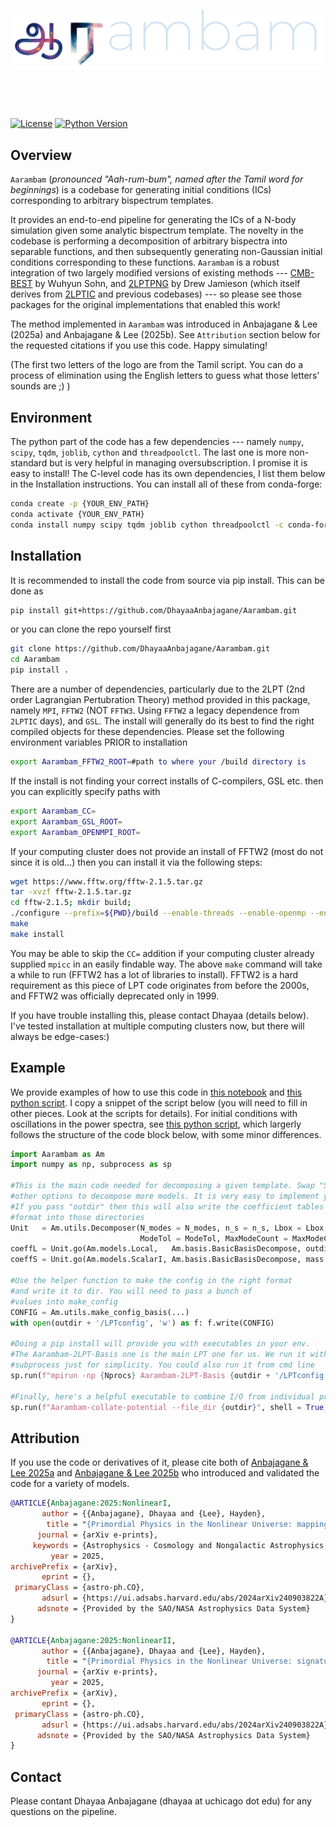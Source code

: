 <p>&nbsp;</p>
<picture>
  <source media="(prefers-color-scheme: dark)" srcset="docs/source/LOGO_dark.png">
  <source media="(prefers-color-scheme: light)" srcset="docs/source/LOGO_light.png">
  <img alt="Logo" src="docs/source/LOGO_dark.png" title="Logo">
</picture>
<p>&nbsp;</p>
<p>&nbsp;</p>

[![License](https://img.shields.io/badge/license-GPL-blue.svg)](LICENSE)
[![Python Version](https://img.shields.io/badge/python-3.6%2B-blue.svg)](https://www.python.org/downloads/)

## Overview

`Aarambam` (_pronounced "Aah-rum-bum", named after the Tamil word for beginnings_) is a codebase for generating initial conditions (ICs) corresponding to arbitrary bispectrum templates. 

It provides an end-to-end pipeline for generating the ICs of a N-body simulation given some analytic bispectrum template. The novelty in the codebase is performing a decomposition of arbitrary bispectra into separable functions, and then subsequently generating non-Gaussian initial conditions corresponding to these functions. `Aarambam` is a robust integration of two largely modified versions of existing methods --- [CMB-BEST](https://github.com/Wuhyun/CMB-BEST/tree/main) by Wuhyun Sohn, and [2LPTPNG](https://github.com/dsjamieson/2LPTPNG/tree/main) by Drew Jamieson (which itself derives from [2LPTIC](https://github.com/manodeep/2LPTic) and previous codebases) --- so please see those packages for the original implementations that enabled this work!

The method implemented in `Aarambam` was introduced in Anbajagane & Lee (2025a) and Anbajagane & Lee (2025b). See `Attribution` section below for the requested citations if you use this code. Happy simulating!


(The first two letters of the logo are from the Tamil script. You can do a process of elimination using the English letters to guess what those letters' sounds are ;) )

## Environment
The python part of the code has a few dependencies --- namely `numpy`, `scipy`, `tqdm`, `joblib`, `cython` and `threadpoolctl`. The last one is more non-standard but is very helpful in managing oversubscription. I promise it is easy to install! The C-level code has its own dependencies, I list them below in the Installation instructions. You can install all of these from conda-forge:

```bash
conda create -p {YOUR_ENV_PATH}
conda activate {YOUR_ENV_PATH}
conda install numpy scipy tqdm joblib cython threadpoolctl -c conda-forge
```

## Installation

It is recommended to install the code from source via pip install. This can be done as

```bash
pip install git+https://github.com/DhayaaAnbajagane/Aarambam.git
```

or you can clone the repo yourself first

```bash
git clone https://github.com/DhayaaAnbajagane/Aarambam.git
cd Aarambam
pip install .
```

There are a number of dependencies, particularly due to the 2LPT (2nd order Lagrangian Pertubration Theory) method provided in this package, namely `MPI`, `FFTW2` (NOT `FFTW3`. Using `FFTW2` a legacy dependence from `2LPTIC` days), and `GSL`. The install will generally do its best to find the right compiled objects for these dependencies. Please set the following environment variables PRIOR to installation

```bash
export Aarambam_FFTW2_ROOT=#path to where your /build directory is
```

If the install is not finding your correct installs of C-compilers, GSL etc. then you can explicitly specify paths with

```bash
export Aarambam_CC=
export Aarambam_GSL_ROOT=
export Aarambam_OPENMPI_ROOT=
```

If your computing cluster does not provide an install of FFTW2 (most do not since it is old...) then you can install it via the following steps:

```bash
wget https://www.fftw.org/fftw-2.1.5.tar.gz
tar -xvzf fftw-2.1.5.tar.gz
cd fftw-2.1.5; mkdir build;
./configure --prefix=${PWD}/build --enable-threads --enable-openmp --enable-mpi --enable-type-prefix CC={ADD_PATH_TO_MPICC_EXECUTABLE}
make
make install
```
You may be able to skip the `CC=` addition if your computing cluster already supplied `mpicc` in an easily findable way. The above `make` command will take a while to run (FFTW2 has a lot of libraries to install). FFTW2 is a hard requirement as this piece of LPT code originates from before the 2000s, and FFTW2 was officially deprecated only in 1999.

If you have trouble installing this, please contact Dhayaa (details below). I've tested installation at multiple computing clusters now, but there will always be edge-cases:)

## Example

We provide examples of how to use this code in [this notebook](examples/BasisDecomposition.ipynb) and [this python script](examples/MakeICs.py). I copy a snippet of the script below (you will need to fill in other pieces. Look at the scripts for details). For initial conditions with oscillations in the power spectra, see [this python script](examples/MakeICsRes.py), which largerly follows the structure of the code block below, with some minor differences.

```python
import Aarambam as Am
import numpy as np, subprocess as sp

#This is the main code needed for decomposing a given template. Swap "ScalarI" with
#other options to decompose more models. It is very easy to implement your own :)
#If you pass "outdir" then this will also write the coefficient tables in the right
#format into those directories
Unit   = Am.utils.Decomposer(N_modes = N_modes, n_s = n_s, Lbox = Lbox, Nmax = Nmax, 
                             ModeTol = ModeTol, MaxModeCount = MaxModeCount)
coeffL = Unit.go(Am.models.Local,   Am.basis.BasicBasisDecompose, outdir = outdir)
coeffS = Unit.go(Am.models.ScalarI, Am.basis.BasicBasisDecompose, mass = 1, outdir = outdir) #This will overwrite the previous call

#Use the helper function to make the config in the right format
#and write it to dir. You will need to pass a bunch of
#values into make_config
CONFIG = Am.utils.make_config_basis(...)
with open(outdir + '/LPTconfig', 'w') as f: f.write(CONFIG)

#Doing a pip install will provide you with executables in your env.
#The Aarambam-2LPT-Basis one is the main LPT one for us. We run it with
#subprocess just for simplicity. You could also run it from cmd line
sp.run(f"mpirun -np {Nprocs} Aarambam-2LPT-Basis {outdir + '/LPTconfig'}", shell = True, env = os.environ)

#Finally, here's a helpful executable to combine I/O from individual processes.
sp.run(f"Aarambam-collate-potential --file_dir {outdir}", shell = True, env = os.environ)
```

## Attribution

If you use the code or derivatives of it, please cite both of [Anbajagane & Lee 2025a](https://arxiv.org/abs/2409.03822) and [Anbajagane & Lee 2025b](https://arxiv.org/abs/2409.03822) who introduced and validated the code for a variety of models.

```bibtex
@ARTICLE{Anbajagane:2025:NonlinearI,
       author = {{Anbajagane}, Dhayaa and {Lee}, Hayden},
        title = "{Primordial Physics in the Nonlinear Universe: mapping cosmological collider models to weak-lensing observables}",
      journal = {arXiv e-prints},
     keywords = {Astrophysics - Cosmology and Nongalactic Astrophysics, Astrophysics - Astrophysics of Galaxies},
         year = 2025,
archivePrefix = {arXiv},
       eprint = {},
 primaryClass = {astro-ph.CO},
       adsurl = {https://ui.adsabs.harvard.edu/abs/2024arXiv240903822A},
      adsnote = {Provided by the SAO/NASA Astrophysics Data System}
}

@ARTICLE{Anbajagane:2025:NonlinearII,
       author = {{Anbajagane}, Dhayaa and {Lee}, Hayden},
        title = "{Primordial Physics in the Nonlinear Universe: signatures of inflationary resonances, excitations, and scale dependence}",
      journal = {arXiv e-prints},
         year = 2025,
archivePrefix = {arXiv},
       eprint = {},
 primaryClass = {astro-ph.CO},
       adsurl = {https://ui.adsabs.harvard.edu/abs/2024arXiv240903822A},
      adsnote = {Provided by the SAO/NASA Astrophysics Data System}
}
```

## Contact

Please contant Dhayaa Anbajagane (dhayaa at uchicago dot edu) for any questions on the pipeline.